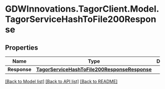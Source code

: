 # GDWInnovations.TagorClient.Model.TagorServiceHashToFile200Response

## Properties

Name | Type | Description | Notes
------------ | ------------- | ------------- | -------------
**Response** | [**TagorServiceHashToFile200ResponseResponse**](TagorServiceHashToFile200ResponseResponse.md) |  | [optional] 

[[Back to Model list]](../README.md#documentation-for-models) [[Back to API list]](../README.md#documentation-for-api-endpoints) [[Back to README]](../README.md)

